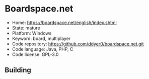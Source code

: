 # Boardspace.net

- Home: https://boardspace.net/english/index.shtml
- State: mature
- Platform: Windows
- Keyword: board, multiplayer
- Code repository: https://github.com/ddyer0/boardspace.net.git
- Code language: Java, PHP, C
- Code license: GPL-3.0

## Building
